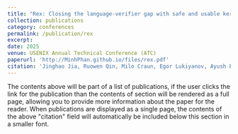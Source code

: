 ```yaml
---
title: "Rex: Closing the language-verifier gap with safe and usable kernel extensions"
collection: publications
category: conferences
permalink: /publication/rex
excerpt:
date: 2025
venue: USENIX Annual Technical Conference (ATC)
paperurl: 'http://MinhPhan.github.io/files/rex.pdf'
citation: 'Jinghao Jia, Ruowen Qin, Milo Craun, Egor Lukiyanov, Ayush Bansal, Minh Phan, Michael V. Le, Hubertus Franke, Hani Jamjoom, Tianyin Xu, and Dan Williams'
---
```


The contents above will be part of a list of publications, if the user clicks the link for the publication than the contents of section will be rendered as a full page, allowing you to provide more information about the paper for the reader. When publications are displayed as a single page, the contents of the above "citation" field will automatically be included below this section in a smaller font.

